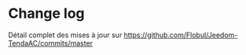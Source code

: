 Change log
==========
Détail complet des mises à jour sur  https://github.com/Flobul/Jeedom-TendaAC/commits/master
